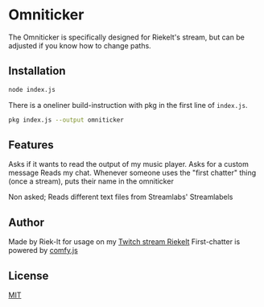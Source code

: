 # Omniticker

The Omniticker is specifically designed for Riekelt's stream, but can be adjusted if you know how to change paths.

## Installation
```bash
node index.js
```

There is a oneliner build-instruction with pkg in the first line of `index.js`.
```bash
pkg index.js --output omniticker
```

## Features

Asks if it wants to read the output of my music player.
Asks for a custom message
Reads my chat. Whenever someone uses the "first chatter" thing (once a stream), puts their name in the omniticker

Non asked; Reads different text files from Streamlabs' Streamlabels

## Author
Made by Riek-lt for usage on my [Twitch stream Riekelt](https://twitch.tv/riekelt)
First-chatter is powered by [comfy.js](https://github.com/instafluff/ComfyJS)

## License
[MIT](https://choosealicense.com/licenses/mit/)
